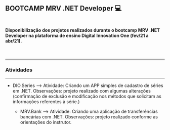 ## BOOTCAMP MRV .NET Developer :computer:

#

#### Disponibilização dos projetos realizados durante o bootcamp MRV .NET Developer na plataforma de ensino Digital Innovation One (fev/21 a abr/21).

&nbsp;
_________________________________________________________________
### **Atividades**
-----------------------------------------------------------------
* DIO.Series --> Atividade: Criando um APP simples de cadastro de séries em .NET.
  Observações: projeto realizado com algumas alterações (confirmação de exclusão e modificação nos métodos que solicitam as informações referentes à série.)

  * MRV.Bank --> Atividade: Criando uma aplicação de transferências bancárias com .NET.
  Observações: projeto realizado conforme as orientações do instrutor.

&nbsp;

#
